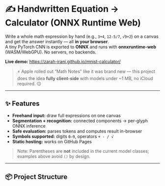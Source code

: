 # ✍️ Handwritten Equation → Calculator (ONNX Runtime Web)

Write a whole math expression by hand (e.g., `3+4`, `12-5/7`, `√9+2`) on a canvas and get the answer instantly — all **in your browser**.  
A tiny PyTorch CNN is exported to **ONNX** and runs with **onnxruntime-web** (WASM/WebGPU). No servers, no backends.

**Live demo:** https://zarah-irani.github.io/mnist-calculator/

> ⚡ Apple rolled out “Math Notes” like it was brand new — this project does the idea **fully client-side** with models under ~1 MB, no iCloud required. 😉

---

## ✨ Features
- **Freehand input:** draw full expressions on one canvas
- **Segmentation + recognition:** connected components → per-glyph ONNX inference
- **Safe evaluation:** parses tokens and computes result in-browser
- **Symbols supported:** digits `0–9`, operators `+ - / √`
- **Static hosting:** works on GitHub Pages

> Note: Parentheses are **not** included in the current model classes; examples above avoid `()` by design.

---

## 📦 Project Structure

